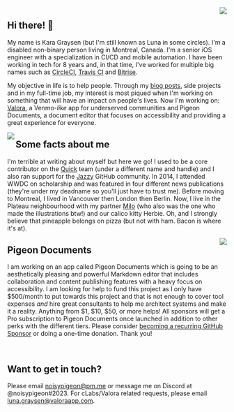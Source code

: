 <img align="right" src="https://user-images.githubusercontent.com/6799989/123516307-6cc9b280-d669-11eb-82f6-16c3cdf018f9.png">

## Hi there! 👋

My name is Kara Graysen (but I'm still known as Luna in some circles). I'm a disabled non-binary person living in Montreal, Canada. I'm a senior iOS engineer with a specialization in CI/CD and mobile automation. I have been working in tech for 8 years and, in that time, I've worked for multiple big names such as [CircleCI](https://circleci.com), [Travis CI](https://travis-ci.com) and [Bitrise](https://bitrise.io).

My objective in life is to help people. Through my [blog posts](https://noisypigeon.blog), side projects and in my full-time job, my interest is most piqued when I'm working on something that will have an impact on people's lives. Now I'm working on: [Valora](https://valoraapp.com), a Venmo-*like* app for underserved communities and Pigeon Documents, a document editor that focuses on accessibility and providing a great experience for everyone.

<img align="left" src="https://user-images.githubusercontent.com/6799989/123516387-cf22b300-d669-11eb-93b5-f1636c19afed.png">

## Some facts about me

I'm terrible at writing about myself but here we go! I used to be a core contributor on the [Quick](https://github.com/quick/quick) team (under a different name and handle) and I also ran support for the [Jazzy](https://github.com/realm/jazzy) GitHub community. In 2014, I attended WWDC on scholarship and was featured in four different news publications (they're under my deadname so you'll just have to trust me). Before moving to Montreal, I lived in Vancouver then London then Berlin. Now, I live in the Plateau neighbourhood with my partner [Milo](https://instagram.com/teawithbees) (who also was the one who made the illustrations btw!) and our calico kitty Herbie. Oh, and I strongly believe that pineapple belongs on pizza (but not with ham. Bacon is where it's at). 

<img align="right" src="https://user-images.githubusercontent.com/6799989/123516417-02fdd880-d66a-11eb-9ca7-42aab70b7513.png">

## Pigeon Documents

I am working on an app called Pigeon Documents which is going to be an aesthetically pleasing and powerful Markdown editor that includes collaboration and content publishing features with a heavy focus on accessibility. I am looking for help to fund this project as I only have $500/month to put towards this project and that is not enough to cover tool expenses _and_ hire great consultants to help me architect systems and make it a reality. Anything from $1, $10, $50, or more helps! All sponsors will get a Pro subscription to Pigeon Documents once launched in addition to other perks with the different tiers. Please consider [becoming a recurring GitHub Sponsor](https://github.com/sponsors/noisypigeon) or doing a one-time donation. Thank you!

<br />

## Want to get in touch?

Please email [noisypigeon@pm.me](mailto:noisypigeon@pm.me) or message me on Discord at @noisypigeon#2023. For cLabs/Valora related requests, please email [luna.graysen@valoraapp.com](mailto:luna.graysen@valoraapp.com).

